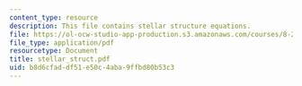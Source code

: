 ```yaml
---
content_type: resource
description: This file contains stellar structure equations.
file: https://ol-ocw-studio-app-production.s3.amazonaws.com/courses/8-282j-introduction-to-astronomy-spring-2006/b8d6cfaddf51e50c4aba9ffbd80b53c3_stellar_struct.pdf
file_type: application/pdf
resourcetype: Document
title: stellar_struct.pdf
uid: b8d6cfad-df51-e50c-4aba-9ffbd80b53c3
---
```

